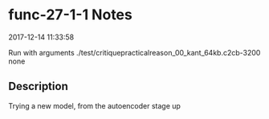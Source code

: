 # func-27-1-1 Notes

2017-12-14 11:33:58

Run with arguments ./test/critiquepracticalreason_00_kant_64kb.c2cb-3200 none

## Description

Trying a new model, from the autoencoder stage up
